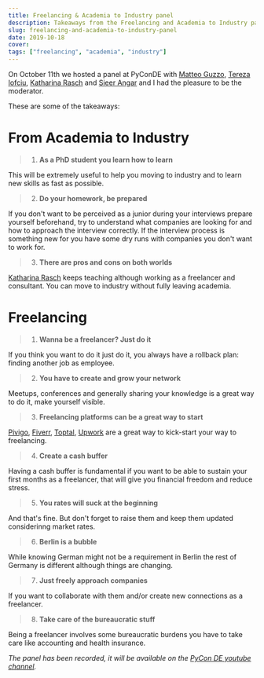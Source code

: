 ```yaml
---
title: Freelancing & Academia to Industry panel
description: Takeaways from the Freelancing and Academia to Industry panel @ PyCon DE & PyData Berlin 2019
slug: freelancing-and-academia-to-industry-panel
date: 2019-10-18
cover:
tags: ["freelancing", "academia", "industry"]
---
```


On October 11th we hosted a panel at PyConDE with [Matteo Guzzo](https://twitter.com/_teoguso), [Tereza Iofciu](https://twitter.com/terezaif), [Katharina Rasch](https://twitter.com/krasch_io) and [Sieer Angar](https://twitter.com/sieer83/) and I had the pleasure to be the moderator.

These are some of the takeaways:

# From Academia to Industry

> 1. **As a PhD student you learn how to learn**

This will be extremely useful to help you moving to industry and to learn new skills as fast as possible.

> 2. **Do your homework, be prepared**

If you don't want to be perceived as a junior during your interviews prepare yourself beforehand, try to understand what companies are looking for and how to approach the interview correctly.
If the interview process is something new for you have some dry runs with companies you don't want to work for.

> 3. **There are pros and cons on both worlds**

[Katharina Rasch](https://twitter.com/krasch_io) keeps teaching although working as a freelancer and consultant.
You can move to industry without fully leaving academia.

# Freelancing

> 1. **Wanna be a freelancer? Just do it**

If you think you want to do it just do it, you always have a rollback plan: finding another job as employee.

> 2. **You have to create and grow your network**

Meetups, conferences and generally sharing your knowledge is a great way to do it, make yourself visible.

> 3. **Freelancing platforms can be a great way to start**

[Pivigo](https://www.pivigo.com/), [Fiverr](https://www.fiverr.com), [Toptal](https://www.toptal.com), [Upwork](https://www.upwork.com/) are a great way to kick-start your way to freelancing.

> 4. **Create a cash buffer**

Having a cash buffer is fundamental if you want to be able to sustain your first months as a freelancer, that will give you financial freedom and reduce stress.

> 5. **You rates will suck at the beginning**

And that's fine. But don't forget to raise them and keep them updated considerinng market rates.

> 6. **Berlin is a bubble**

While knowing German might not be a requirement in Berlin the rest of Germany is different although things are changing.

> 7. **Just freely approach companies**

If you want to collaborate with them and/or create new connections as a freelancer.

> 8. **Take care of the bureaucratic stuff**

Being a freelancer involves some bureaucratic burdens you have to take care like accounting and health insurance.

_The panel has been recorded, it will be available on the [PyCon DE youtube channel](https://www.youtube.com/channel/UCji5VWDkGzuRenyRQZ9OpFQ)._
